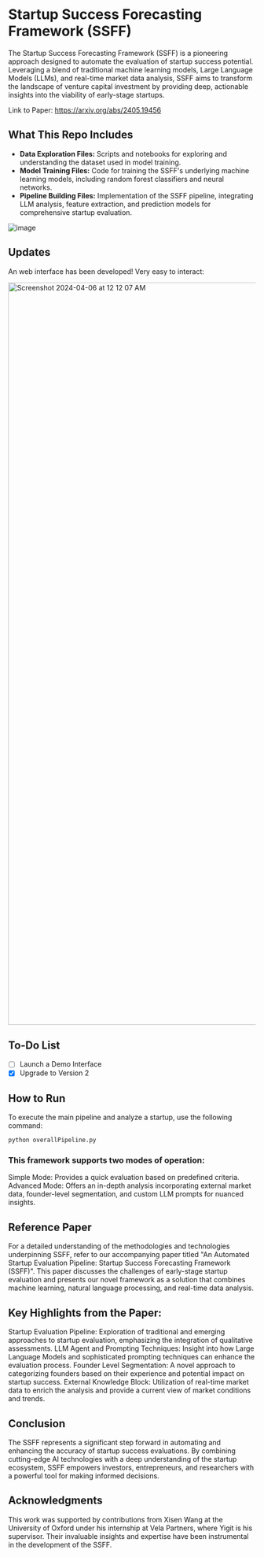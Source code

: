 # Startup Success Forecasting Framework (SSFF)

The Startup Success Forecasting Framework (SSFF) is a pioneering approach designed to automate the evaluation of startup success potential. Leveraging a blend of traditional machine learning models, Large Language Models (LLMs), and real-time market data analysis, SSFF aims to transform the landscape of venture capital investment by providing deep, actionable insights into the viability of early-stage startups.

Link to Paper: https://arxiv.org/abs/2405.19456

## What This Repo Includes

- **Data Exploration Files:** Scripts and notebooks for exploring and understanding the dataset used in model training.
- **Model Training Files:** Code for training the SSFF's underlying machine learning models, including random forest classifiers and neural networks.
- **Pipeline Building Files:** Implementation of the SSFF pipeline, integrating LLM analysis, feature extraction, and prediction models for comprehensive startup evaluation.


![image](https://github.com/Xisen-Wang/Startup-Success-Forecasting-Framework/assets/118058822/583db157-5293-4006-8bde-4f7ad7e0d3ea)

## Updates

An web interface has been developed! Very easy to interact: 

<img width="1509" alt="Screenshot 2024-04-06 at 12 12 07 AM" src="https://github.com/Xisen-Wang/Startup-Success-Forecasting-Framework/assets/118058822/477be7cf-6884-40d4-ab88-832f63702965">



## To-Do List

- [ ] Launch a Demo Interface
- [x] Upgrade to Version 2

## How to Run

To execute the main pipeline and analyze a startup, use the following command:

```bash
python overallPipeline.py
```
### This framework supports two modes of operation:

Simple Mode: Provides a quick evaluation based on predefined criteria.
Advanced Mode: Offers an in-depth analysis incorporating external market data, founder-level segmentation, and custom LLM prompts for nuanced insights.

## Reference Paper

For a detailed understanding of the methodologies and technologies underpinning SSFF, refer to our accompanying paper titled "An Automated Startup Evaluation Pipeline: Startup Success Forecasting Framework (SSFF)". This paper discusses the challenges of early-stage startup evaluation and presents our novel framework as a solution that combines machine learning, natural language processing, and real-time data analysis.

## Key Highlights from the Paper:
Startup Evaluation Pipeline: Exploration of traditional and emerging approaches to startup evaluation, emphasizing the integration of qualitative assessments.
LLM Agent and Prompting Techniques: Insight into how Large Language Models and sophisticated prompting techniques can enhance the evaluation process.
Founder Level Segmentation: A novel approach to categorizing founders based on their experience and potential impact on startup success.
External Knowledge Block: Utilization of real-time market data to enrich the analysis and provide a current view of market conditions and trends.

## Conclusion

The SSFF represents a significant step forward in automating and enhancing the accuracy of startup success evaluations. By combining cutting-edge AI technologies with a deep understanding of the startup ecosystem, SSFF empowers investors, entrepreneurs, and researchers with a powerful tool for making informed decisions.

## Acknowledgments

This work was supported by contributions from Xisen Wang at the University of Oxford under his internship at Vela Partners, where Yigit is his supervisor. Their invaluable insights and expertise have been instrumental in the development of the SSFF.

